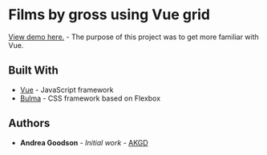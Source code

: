 # Films by gross using Vue grid

[View demo here.](https://akgd.github.io/vueFilmGrid/) - The purpose of this project was to get more familiar with Vue.


## Built With

* [Vue](http://vuejs.org) - JavaScript framework
* [Bulma](http://bulma.io) - CSS framework based on Flexbox

## Authors

* **Andrea Goodson** - *Initial work* - [AKGD](https://github.com/AKGD)
